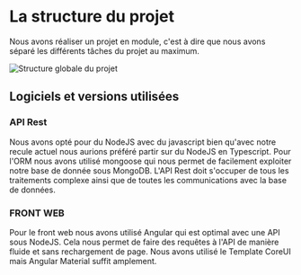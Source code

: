 # La structure du projet

Nous avons réaliser un projet en module, c'est à dire que nous avons séparé les différents tâches du projet au maximum.
  
  ![Structure globale du projet](https://zupimages.net/up/19/32/hakl.png)
  
## Logiciels et versions utilisées

### API Rest

Nous avons opté pour du NodeJS avec du javascript bien qu'avec notre recule actuel nous aurions préféré partir sur du NodeJS en Typescript. Pour l'ORM nous avons utilisé mongoose qui nous permet de facilement exploiter notre base de donnée sous MongoDB.
L'API Rest doit s'occuper de tous les traitements complexe ainsi que de toutes les communications avec la base de données.

### FRONT WEB

Pour le front web nous avons utilisé Angular qui est optimal avec une API sous NodeJS. Cela nous permet de faire des requêtes à l'API de manière fluide et sans rechargement de page. Nous avons utilisé le Template CoreUI mais Angular Material suffit amplement.

